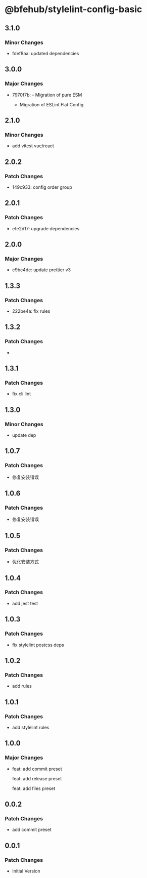 # @bfehub/stylelint-config-basic

## 3.1.0

### Minor Changes

- fdef8aa: updated dependencies

## 3.0.0

### Major Changes

- 7970f7b: - Migration of pure ESM

  - Migration of ESLint Flat Config

## 2.1.0

### Minor Changes

- add vitest vue/react

## 2.0.2

### Patch Changes

- 149c933: config order group

## 2.0.1

### Patch Changes

- efe2d17: upgrade dependencies

## 2.0.0

### Major Changes

- c9bc4dc: update prettier v3

## 1.3.3

### Patch Changes

- 222be4a: fix rules

## 1.3.2

### Patch Changes

-

## 1.3.1

### Patch Changes

- fix cli lint

## 1.3.0

### Minor Changes

- update dep

## 1.0.7

### Patch Changes

- 修复安装错误

## 1.0.6

### Patch Changes

- 修复安装错误

## 1.0.5

### Patch Changes

- 优化安装方式

## 1.0.4

### Patch Changes

- add jest test

## 1.0.3

### Patch Changes

- fix stylelint postcss deps

## 1.0.2

### Patch Changes

- add rules

## 1.0.1

### Patch Changes

- add stylelint rules

## 1.0.0

### Major Changes

- feat: add commit preset

  feat: add release preset

  feat: add files preset

## 0.0.2

### Patch Changes

- add commit preset

## 0.0.1

### Patch Changes

- Initial Version
